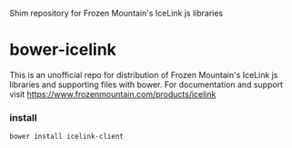 Shim repository for Frozen Mountain's IceLink js libraries

# bower-icelink
This is an unofficial repo for distribution of Frozen Mountain's IceLink js libraries and supporting files with bower. For documentation and support visit https://www.frozenmountain.com/products/icelink

### install
```shell
bower install icelink-client
```